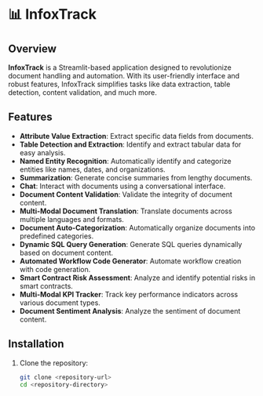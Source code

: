 # 📊 InfoxTrack  

## Overview  
**InfoxTrack** is a Streamlit-based application designed to revolutionize document handling and automation. With its user-friendly interface and robust features, InfoxTrack simplifies tasks like data extraction, table detection, content validation, and much more.

## Features  
- **Attribute Value Extraction**: Extract specific data fields from documents.  
- **Table Detection and Extraction**: Identify and extract tabular data for easy analysis.  
- **Named Entity Recognition**: Automatically identify and categorize entities like names, dates, and organizations.  
- **Summarization**: Generate concise summaries from lengthy documents.  
- **Chat**: Interact with documents using a conversational interface.  
- **Document Content Validation**: Validate the integrity of document content.  
- **Multi-Modal Document Translation**: Translate documents across multiple languages and formats.  
- **Document Auto-Categorization**: Automatically organize documents into predefined categories.  
- **Dynamic SQL Query Generation**: Generate SQL queries dynamically based on document content.  
- **Automated Workflow Code Generator**: Automate workflow creation with code generation.  
- **Smart Contract Risk Assessment**: Analyze and identify potential risks in smart contracts.  
- **Multi-Modal KPI Tracker**: Track key performance indicators across various document types.  
- **Document Sentiment Analysis**: Analyze the sentiment of document content.  

## Installation  

1. Clone the repository:  
   ```bash
   git clone <repository-url>
   cd <repository-directory>
